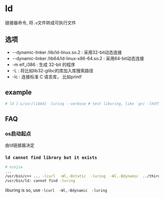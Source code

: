 # ld
链接器命令, 将`.o`文件转成可执行文件

## 选项
- --dynamic-linker /lib/ld-linux.so.2 : 采用32-bit动态连接
- --dynamic-linker /lib64/ld-linux-x86-64.so.2 : 采用64-bit动态连接
- -m elf_i386 : 生成 32-bit 的程序
- -L : 将比如lib32-glibc的库加入库搜索路径
- -lc : 连接标准 C 语言库， 比如printf

## example
```bash
# ld [-L/usr/lib64] -luring --verbose # test liburing, like `gcc -lhdf5 --verbose`
```

## FAQ
### os启动起点
由ld链接器决定

### `ld cannot find library but it exists`
```bash
# ninjia
...
/usr/bin/c++ ... -lcurl  -Wl,-Bstatic  -luring  -Wl,-Bdynamic  ../thirdParty/isa-l_crypto/.libs/libisal_crypto.a  bin/libhashtable.a  -lm  -lrt  -ldl  -lrdmacm  -libverbs  -lpthread ...
/usr/bin/ld: cannot find -luring
```

liburing is so, use `-lcurl  -Wl,-Bdynamic  -luring`